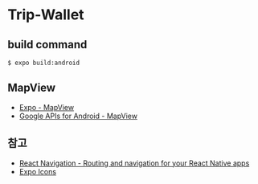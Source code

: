 # Trip-Wallet

## build command
```bash
$ expo build:android 
```

## MapView
- [Expo - MapView](https://docs.expo.io/versions/latest/sdk/map-view/)
- [Google APIs for Android - MapView](https://developers.google.com/android/reference/com/google/android/gms/maps/MapView)

## 참고
- [React Navigation - Routing and navigation for your React Native apps](https://reactnavigation.org/)
- [Expo Icons](https://expo.github.io/vector-icons/)